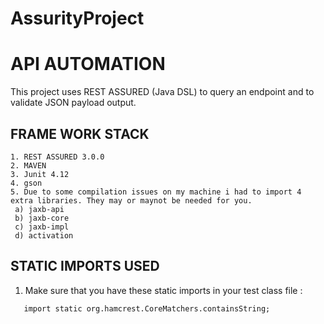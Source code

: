 # AssurityProject
 # API AUTOMATION 
 
 This project uses REST ASSURED (Java DSL) to query an endpoint and to validate JSON payload output.
 
 ## FRAME WORK STACK 
 ```
 1. REST ASSURED 3.0.0
 2. MAVEN
 3. Junit 4.12
 4. gson
 5. Due to some compilation issues on my machine i had to import 4 extra libraries. They may or maynot be needed for you. 
  a) jaxb-api
  b) jaxb-core
  c) jaxb-impl
  d) activation
 ```

 
 ## STATIC IMPORTS USED
  
  1. Make sure that you have these static imports in your test class file :
  ````   
     import static org.hamcrest.CoreMatchers.containsString;
  ````
